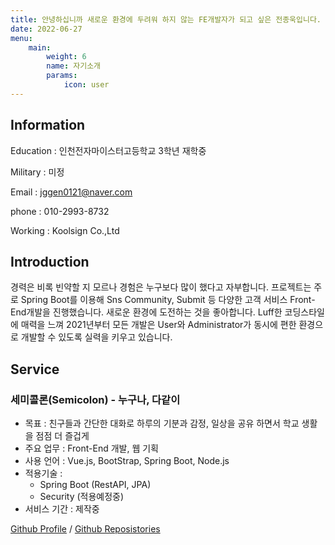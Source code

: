 ```yaml
---
title: 안녕하십니까 새로운 환경에 두려워 하지 않는 FE개발자가 되고 싶은 전종욱입니다.
date: 2022-06-27
menu:
    main: 
        weight: 6
        name: 자기소개
        params:
            icon: user
---
```


## Information

Education : 인천전자마이스터고등학교 3학년 재학중

Military : 미정

Email : jggen0121@naver.com

phone : 010-2993-8732

Working : Koolsign Co.,Ltd

## Introduction

경력은 비록 빈약할 지 모르나 경험은 누구보다 많이 했다고 자부합니다. 프로젝트는 주로 Spring Boot를 이용해 Sns Community, Submit 등 다양한 고객 서비스 Front-End개발을 진행했습니다. 새로운 환경에 도전하는 것을 좋아합니다. Luff한 코딩스타일에 매력을 느껴 2021년부터 모든 개발은 User와 Administrator가 동시에 편한 환경으로 개발할 수 있도록 실력을 키우고 있습니다.

## Service

### 세미콜론(Semicolon) - 누구나, 다같이

* 목표 : 친구들과 간단한 대화로 하루의 기분과 감정, 일상을 공유 하면서 학교 생활을 점점 더 즐겁게
* 주요 업무 : Front-End 개발, 웹 기획
* 사용 언어 : Vue.js, BootStrap, Spring Boot, Node.js
* 적용기술 :
    * Spring Boot (RestAPI, JPA)
    * Security (적용예정중)
* 서비스 기간 : 제작중

[Github Profile](https://github.com/jeonjongyook) / 
[Github Reposistories](https://github.com/jeonjongyook/SemiColon) 